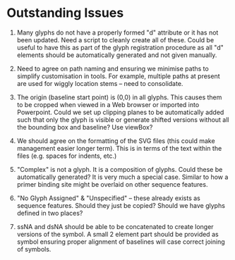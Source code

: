 # Outstanding Issues

1. Many glyphs do not have a properly formed "d" attribute or it has not been updated. Need a script to cleanly create all of these. Could be useful to have this as part of the glyph registration procedure as all "d" elements should be automatically generated and not given manually.

2. Need to agree on path naming and ensuring we minimise paths to simplify customisation in tools. For example, multiple paths at present are used for wiggly location stems – need to consolidate.

3. The origin (baseline start point) is (0,0) in all glyphs. This causes them to be cropped when viewed in a Web browser or imported into Powerpoint. Could we set up clipping planes to be automatically added such that only the glyph is visible or generate shifted versions without all the bounding box and baseline? Use viewBox?

4. We should agree on the formatting of the SVG files (this could make management easier longer term). This is in terms of the text within the files (e.g. spaces for indents, etc.)

5. "Complex" is not a glyph. It is a composition of glyphs. Could these be automatically generated? It is very much a special case. Similar to how a primer binding site might be overlaid on other sequence features.

6. "No Glyph Assigned" & "Unspecified" – these already exists as sequence features. Should they just be copied? Should we have glyphs defined in two places?

7. ssNA and dsNA should be able to be concatenated to create longer versions of the symbol. A small 2 element part should be provided as symbol ensuring proper alignment of baselines will case correct joining of symbols.